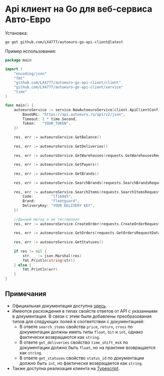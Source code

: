 # Api клиент на Go для веб-сервиса Авто-Евро

Установка:
```shell
go get github.com/LX4777/autoeuro-go-api-client@latest   
```

Пример использования:
```go
package main

import (
    "encoding/json"
    "fmt"
    "github.com/LX4777/autoeuro-go-api-client/client"
    "github.com/LX4777/autoeuro-go-api-client/service"
    "time"
)

func main() {
    autoeuroService := service.NewAutoeuroService(client.ApiClientConfig{
        BaseURL: "https://api.autoeuro.ru/api/v2/json",
        Timeout: 2 * time.Second,
        Token:   "YOUR_TOKEN",
    })
    
    res, err := autoeuroService.GetBalance()
    
    res, err := autoeuroService.GetDeliveries()
    
    res, err := autoeuroService.GetWarehouses(requests.GetWarehousesRequestData{DeliveryKey: "YOUR DELIVERY KEY"})
    
    res, err := autoeuroService.GetPayers()
    
    res, err := autoeuroService.GetBrands()
    
    res, err := autoeuroService.SearchBrands(requests.SearchBrandsRequestData{Code: "WDK962/12"})
    
    res, err := autoeuroService.SearchItems(requests.SearchItemsRequestData{
        Code:        "lf16045",
        Brand:       "fleetguard",
        DeliveryKey: "YOUR DELIVERY KEY",
    })
    
    //Данный метод я не тестировал
    res, err := autoeuroService.CreateOrder(requests.CreateOrderRequestData{})
    
    res, err := autoeuroService.GetOrders(requests.GetOrdersRequestData{})
    
    res, err := autoeuroService.GetStatuses()
    
    if res != nil {
        str, _ := json.Marshal(res)
        fmt.Println(string(str))
    } else {
        fmt.Println(err)
    }
}
```

## Примечания
- Официальная документация доступна [здесь](https://api.autoeuro.ru/doc/v2).
- Имеются расхождения в типах свойств ответов от API с указанными в документации. В связи с этим были добавлены преобразования типов для следующих полей в соответствии с документацией:
  - В ответе `search_items` свойства `price`, `return`, `cross` по документации должны иметь типы `float`, `bit` и `int`, однако фактически возвращаются как `string`.
  - В ответе `get_deliveries` свойство `time_shift_msk` по документации должно быть `float`, но на практике возвращается как `string`.
  - В ответе `get_statuses` свойство `status_id` по документации должно быть `int`, но фактически возвращается как `string`.
- Также доступна реализация клиента на [Typescript](https://github.com/LX4777/autoeuro-api-client).
